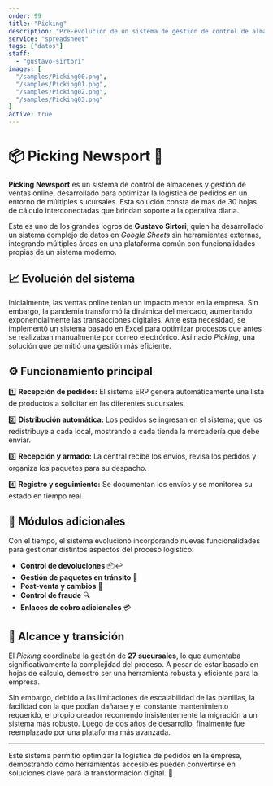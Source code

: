 ```yaml
---
order: 99
title: "Picking"
description: "Pre-evolución de un sistema de gestión de control de almacenes y seguimiento de ventas online. Desde que ingresa el pedido, se solicita la mercadería a los diferentes locales, se recibe y luego se despacha."
service: "spreadsheet"
tags: ["datos"]
staff:
  - "gustavo-sirtori"
images: [
  "/samples/Picking00.png",
  "/samples/Picking01.png",
  "/samples/Picking02.png",
  "/samples/Picking03.png"
]
active: true
---
```


# 📦 Picking Newsport 🚛

**Picking Newsport** es un sistema de control de almacenes y gestión de ventas online, desarrollado para optimizar la logística de pedidos en un entorno de múltiples sucursales. Esta solución consta de más de 30 hojas de cálculo interconectadas que brindan soporte a la operativa diaria.

Este es uno de los grandes logros de **Gustavo Sirtori**, quien ha desarrollado un sistema complejo de datos en *Google Sheets* sin herramientas externas, integrando múltiples áreas en una plataforma común con funcionalidades propias de un sistema moderno.

## 📈 **Evolución del sistema**

Inicialmente, las ventas online tenían un impacto menor en la empresa. Sin embargo, la pandemia transformó la dinámica del mercado, aumentando exponencialmente las transacciones digitales. Ante esta necesidad, se implementó un sistema basado en Excel para optimizar procesos que antes se realizaban manualmente por correo electrónico. Así nació *Picking*, una solución que permitió una gestión más eficiente.

## ⚙️ **Funcionamiento principal**

1️⃣ **Recepción de pedidos:** El sistema ERP genera automáticamente una lista de productos a solicitar en las diferentes sucursales.

2️⃣ **Distribución automática:** Los pedidos se ingresan en el sistema, que los redistribuye a cada local, mostrando a cada tienda la mercadería que debe enviar.

3️⃣ **Recepción y armado:** La central recibe los envíos, revisa los pedidos y organiza los paquetes para su despacho.

4️⃣ **Registro y seguimiento:** Se documentan los envíos y se monitorea su estado en tiempo real.

## 🔄 **Módulos adicionales**

Con el tiempo, el sistema evolucionó incorporando nuevas funcionalidades para gestionar distintos aspectos del proceso logístico:

- **Control de devoluciones** 📦↩️  
- **Gestión de paquetes en tránsito** 🚚  
- **Post-venta y cambios** 🔄  
- **Control de fraude** 🔍  
- **Enlaces de cobro adicionales** 💳  

## 🏢 **Alcance y transición**

El *Picking* coordinaba la gestión de **27 sucursales**, lo que aumentaba significativamente la complejidad del proceso. A pesar de estar basado en hojas de cálculo, demostró ser una herramienta robusta y eficiente para la empresa.

Sin embargo, debido a las limitaciones de escalabilidad de las planillas, la facilidad con la que podían dañarse y el constante mantenimiento requerido, el propio creador recomendó insistentemente la migración a un sistema más robusto. Luego de dos años de desarrollo, finalmente fue reemplazado por una plataforma más avanzada.

---

Este sistema permitió optimizar la logística de pedidos en la empresa, demostrando cómo herramientas accesibles pueden convertirse en soluciones clave para la transformación digital. 🚀
